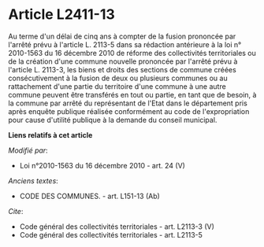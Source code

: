 # Article L2411-13

Au terme d'un délai de cinq ans à compter de la fusion prononcée par l'arrêté prévu à l'article L. 2113-5 dans sa rédaction
antérieure à la loi n° 2010-1563 du 16 décembre 2010 de réforme des collectivités territoriales ou de la création d'une
commune nouvelle prononcée par l'arrêté prévu à l'article L. 2113-3, les biens et droits des sections de commune créées
consécutivement à la fusion de deux ou plusieurs communes ou au rattachement d'une partie du territoire d'une commune à une
autre commune peuvent être transférés en tout ou partie, en tant que de besoin, à la commune par arrêté du représentant de
l'Etat dans le département pris après enquête publique réalisée conformément au code de l'expropriation pour cause d'utilité
publique à la demande du conseil municipal.

**Liens relatifs à cet article**

_Modifié par_:

  - Loi n°2010-1563 du 16 décembre 2010 - art. 24 (V)

_Anciens textes_:

  - CODE DES COMMUNES. - art. L151-13 (Ab)

_Cite_:

  - Code général des collectivités territoriales - art. L2113-3 (V)
  - Code général des collectivités territoriales - art. L2113-5
